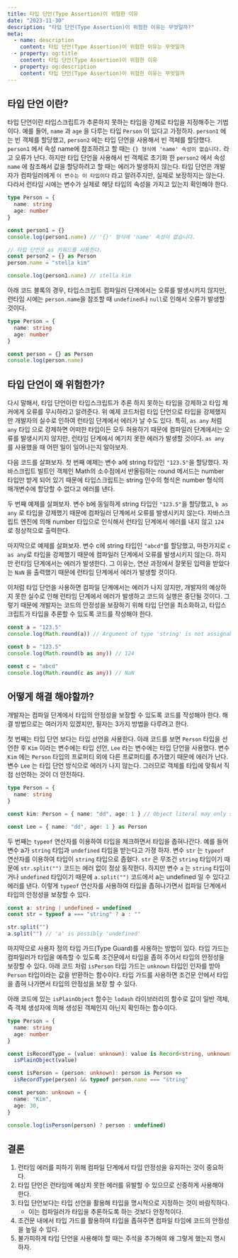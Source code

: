 ```yaml
---
title: 타입 단언(Type Assertion)이 위험한 이유
date: "2023-11-30"
description: "타입 단언(Type Assertion)이 위험한 이유는 무엇일까?"
meta:
  - name: description
    content: 타입 단언(Type Assertion)이 위험한 이유는 무엇일까
  - property: og:title
    content: 타입 단언(Type Assertion)이 위험한 이유
  - property: og:description
    content: 타입 단언(Type Assertion)이 위험한 이유는 무엇일까
---
```


## 타입 단언 이란?

타입 단언이란 타입스크립트가 추론하지 못하는 타입을 강제로 타입을 지정해주는 기법이다.
예를 들어, `name` 과 `age` 을 다루는 타입 `Person` 이 있다고 가정하자. `person1` 에는 빈 객체를 할당했고, `person2` 에는 타입 단언을 사용해서 빈 객체를 할당했다. `person1` 에서 속성 name에 참조하려고 할 때는 `{} 형식에 'name' 속성이 없습니다.` 라고 오류가 난다. 하지만 타입 단언을 사용해서 빈 객체로 초기화 한 `person2` 에서 속성 `name` 에 참조해서 값을 할당하려고 할 때는 에러가 발생하지 않는다. 타입 단언은 개발자가 컴파일러에게 `이 변수는 이 타입이다` 라고 알려주지만, 실제로 보장하지는 않는다. 다라서 런타임 시에는 변수가 실제로 해당 타입의 속성을 가지고 있는지 확인해야 한다.

```typescript
type Person = {
  name: string
  age: number
}

const person1 = {}
console.log(person1.name) // '{}' 형식에 'name' 속성이 없습니다.

// 타입 단언은 as 키워드를 사용한다.
const person2 = {} as Person
person.name = "stella kim"

console.log(person1.name) // stella kim
```

아래 코드 블록의 경우, 타입스크립트 컴파일러 단계에서는 오류를 발생시키지 않지만, 런타임 시에는 `person.name`을 참조할 때 `undefined`나 `null`로 인해서 오류가 발생할 것이다.

```typescript
type Person = {
  name: string
  age: number
}

const person = {} as Person
console.log(person.name)
```

## 타입 단언이 왜 위험한가?

다시 말해서, 타입 단언이란 타입스크립트가 추론 하지 못하는 타입을 강제하고 타입 체커에게 오류를 무시하라고 알려준다. 위 예제 코드처럼 타입 단언으로 타입을 강제했지만 개발자의 실수로 인하여 런타임 단계에서 에러가 날 수도 있다. 특히, `as any` 처럼 `any` 타입 으로 강제하면 어떠한 타입이든 모두 허용하기 때문에 컴파일러 단계에서는 오류를 발생시키지 않지만, 런타임 단계에서 예기치 못한 에러가 발생할 것이다. `as any` 를 사용했을 때 어떤 일이 일어나는지 알아보자.

다음 코드를 살펴보자. 첫 번째 예제는 변수 a에 string 타입인 `"123.5"`을 할당했다. 자바스크립트 빌트인 객체인 Math의 소수점에서 반올림하는 round 메서드는 number 타입만 받게 되어 있기 때문에 타입스크립트는 string 인수의 형식은 number 형식의 매개변수에 할당할 수 없다고 에러를 낸다.

두 번째 예제를 살펴보자. 변수 b에 동일하게 string 타입인 `"123.5"`을 할당했고, `b as any` 로 타입을 강제했기 때문에 컴파일러 단계에서 오류를 발생시키지 않는다. 자바스크립트 엔진에 의해 number 타입으로 인식해서 런타임 단계에서 에러를 내지 않고 `124` 로 정상적으로 출력한다.

마지막으로 예제를 살펴보자. 변수 c에 string 타입인 `"abcd"`를 할당했고, 마찬가지로 `c as any`로 타입을 강제했기 때문에 컴파일러 단계에서 오류를 발생시키지 않는다. 하지만 런타임 단계에서는 에러가 발생한다. 그 이유는, 연산 과정에서 잘못된 입력을 받았다는 `NaN` 을 출력했기 때문에 런타임 단계에서 에러가 발생할 것이다.

이처럼 타입 단언을 사용하면 컴파일 단계에서는 에러가 나지 않지만, 개발자의 예상하지 못한 실수로 인해 런타임 단계에서 에러가 발생하고 코드의 실행은 중단될 것이다. 그렇기 때문에 개발자는 코드의 안정성을 보장하기 위해 타입 단언을 최소화하고, 타입스크립트가 타입을 추론할 수 있도록 코드를 작성해야 한다.

```typescript
const a = "123.5"
console.log(Math.round(a)) // Argument of type 'string' is not assignable to parameter of type 'number'

const b = "123.5"
console.log(Math.round(b as any)) // 124

const c = "abcd"
console.log(Math.round(c as any)) // NaN
```

## 어떻게 해결 해야할까?

개발자는 컴파일 단계에서 타입의 안정성을 보장할 수 있도록 코드를 작성해야 한다. 해결 방법으로는 여러가지 있겠지만, 필자는 3가지 방법을 다루려고 한다.

첫 번째는 타입 단언 보다는 타입 선언을 사용한다. 아래 코드를 보면 `Person` 타입을 선언한 후 `Kim` 이라는 변수에는 타입 선언, `Lee` 라는 변수에는 타입 단언을 사용했다. 변수 `Kim` 에는 `Person` 타입의 프로퍼티 외에 다른 프로퍼티를 추가했기 때문에 에러가 난다. 변수 `Lee` 는 타입 단언 방식으로 에러가 나지 않는다. 그러므로 객체를 타입에 맞춰서 직접 선언하는 것이 더 안전하다.

```typescript
type Person = {
  name: string
}

const kim: Person = { name: "dd", age: 1 } // Object literal may only specify known properties, and 'age' does not exist in type 'Person'.

const Lee = { name: "dd", age: 1 } as Person
```

두 번째는 `typeof` 연산자를 이용하여 타입을 체크하면서 타입을 좁혀나간다. 예를 들어 변수 a가 `string` 타입과 `undefined` 타입을 받는다고 가졍 하자. 변수 `str` 는 `typeof` 연산자를 이용하여 타입이 `string` 타입으로 좁혔다. `str` 은 무조건 `string` 타입이기 때문에 `str.split("")` 코드는 에러 없이 정상 동작한다. 하지만 변수 `a` 는 `string` 타입이거나 `undefined` 타입이기 때문에 `a.split("")` 코드에서 a는 undefined 일 수 있다고 에러를 낸다.
이렇게 `typeof` 연산자를 사용하여 타입을 좁혀나가면서 컴파일 단계에서 타입의 안정성을 보장할 수 있다.

```typescript
const a: string | undefined = undefined
const str = typeof a === "string" ? a : ""

str.split("")
a.split("") // 'a' is possibly 'undefined'
```

마지막으로 사용자 정의 타입 가드(Type Guard)를 사용하는 방법이 있다. 타입 가드는 컴파일러가 타입을 예측할 수 있도록 조건문에서 타입을 좁혀 주어서 타입의 안정성을 보장할 수 있다. 아래 코드 처럼 `isPerson` 타입 가드는 `unknown` 타입인 인자를 받아 `Person` 타입이라는 값을 반환하는 함수이다. 타입 가드를 사용하면 조건문 안에서 타입을 좁혀 나가면서 타입의 안정성을 보장 할 수 있다.

아래 코드에 있는 `isPlainObject` 함수는 `lodash` 라이브러리의 함수로 값이 일반 객체, 즉 객체 생성자에 의해 생성된 객체인지 아닌지 확인하는 함수이다.

```typescript
type Person = {
  name: string
  age: number
}

const isRecordType = (value: unknown): value is Record<string, unknown> =>
  isPlainObject(value)

const isPerson = (person: unknown): person is Person =>
  isRecordType(person) && typeof person.name === "string"

const person: unknown = {
  name: "Kim",
  age: 30,
}

console.log(isPerson(person) ? person : undefined)
```

## 결론

1. 런타임 에러를 피하기 위해 컴파일 단계에서 타입 안정성을 유지하는 것이 중요하다.
2. 타입 단언은 런타임에 예상치 못한 에러를 유발할 수 있으므로 신중하게 사용해야 한다.
3. 타입 단언보다는 타입 선언을 활용해 타입을 명시적으로 지정하는 것이 바람직하다.
   - 이는 컴파일러가 타입을 추론하도록 하는 것보다 안정적이다.
4. 조건문 내에서 타입 가드를 활용하여 타입을 좁혀주면 컴파일 타임에 코드의 안정성을 높일 수 있다.
5. 불가피하게 타입 단언을 사용해야 할 때는 주석을 추가해여 왜 그렇게 했는지 명시하자.
